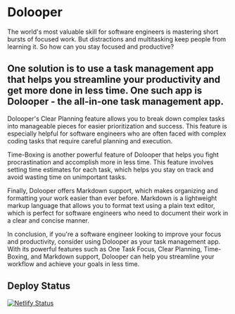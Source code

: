 # Dolooper

The world's most valuable skill for software engineers is mastering short bursts of focused work. But distractions and multitasking keep people from learning it. So how can you stay focused and productive?

## One solution is to use a task management app that helps you streamline your productivity and get more done in less time. One such app is Dolooper - the all-in-one task management app.

Dolooper's Clear Planning feature allows you to break down complex tasks into manageable pieces for easier prioritization and success. This feature is especially helpful for software engineers who are often faced with complex coding tasks that require careful planning and execution.

Time-Boxing is another powerful feature of Dolooper that helps you fight procrastination and accomplish more in less time. This feature involves setting time estimates for each task, which helps you stay on track and avoid wasting time on unimportant tasks.

Finally, Dolooper offers Markdown support, which makes organizing and formatting your work easier than ever before. Markdown is a lightweight markup language that allows you to format text using a plain text editor, which is perfect for software engineers who need to document their work in a clear and concise manner.

In conclusion, if you're a software engineer looking to improve your focus and productivity, consider using Dolooper as your task management app. With its powerful features such as One Task Focus, Clear Planning, Time-Boxing, and Markdown support, Dolooper can help you streamline your workflow and achieve your goals in less time.

## Deploy Status

[![Netlify Status](https://api.netlify.com/api/v1/badges/7850deb9-d846-4a0f-a4a8-3d358c40e2e3/deploy-status)](https://app.netlify.com/sites/dolooper/deploys)

